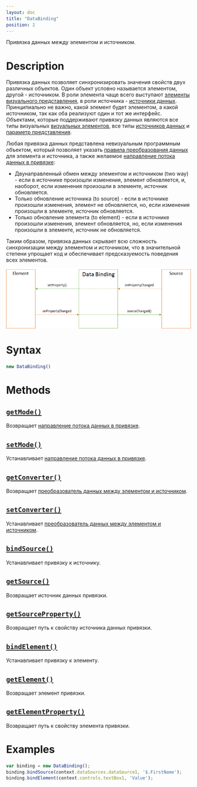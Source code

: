 ```yaml
---
layout: doc
title: "DataBinding"
position: 2
---
```


Привязка данных между элементом и источником.

# Description

Привязка данных позволяет синхронизировать значения свойств двух различных объектов. Один объект
условно называется элементом, другой - источником. В роли элемента чаще всего выступают
[элементы](../KeyConcepts/Element/) [визуального представления](../KeyConcepts/View/), в роли
источника - [источники данных](../DataSources/). Принципиально не важно, какой элемент будет
элементом, а какой источником, так как оба реализуют один и тот же интерфейс. Объектами, которые
поддерживают привязку данных являются все типы визуальных [визуальных элементов](../KeyConcepts/Element/),
все типы [источников данных](../DataSources/) и [параметр представления](../KeyConcepts/Parameter).

Любая привязка данных представлена невизуальным программным объектом, который позволяет указать
[правила преобразования данных](BindingConverter/) для элемента и источника, а также желаемое
[направление потока данных в привязке](BindingMode/):

* Двунаправленный обмен между элементом и источником (two way) - если в источнике произошли изменения,
элемент обновляется, и, наоборот, если изменения произошли в элементе, источник обновляется.
* Только обновление источника (to source) - если в источнике произошли изменения, элемент не обновляется,
но, если изменения произошли в элементе, источник обновляется.
* Только обновление элемента (to element) - если в источнике произошли изменения, элемент обновляется,
но, если изменения произошли в элементе, источник не обновляется.

Таким образом, привязка данных скрывает всю сложность синхронизации между элементом и источником,
что в значительной степени упрощает код и обеспечивает предсказуемость поведения всех элементов.

![](DataBindingAspects.png)

# Syntax

```js
new DataBinding()
```

# Methods

## [`getMode()`](DataBinding.getMode/)

Возвращает [направление потока данных в привязке](BindingMode/).

## [`setMode()`](DataBinding.setMode/)

Устанавливает [направление потока данных в привязке](BindingMode/).

## [`getConverter()`](DataBinding.getConverter/)

Возвращает [преобразователь данных между элементом и источником](BindingConverter/).

## [`setConverter()`](DataBinding.setConverter/)

Устанавливает [преобразователь данных между элементом и источником](BindingConverter/).

## [`bindSource()`](DataBinding.bindSource/)

Устанавливает привязку к источнику.

## [`getSource()`](DataBinding.getSource/)

Возвращает источник данных привязки.

## [`getSourceProperty()`](DataBinding.getSourceProperty/)

Возвращает путь к свойству источника данных привязки.

## [`bindElement()`](DataBinding.bindElement/)

Устанавливает привязку к элементу.

## [`getElement()`](DataBinding.getElement/)

Возвращает элемент привязки.

## [`getElementProperty()`](DataBinding.getElementProperty/)

Возвращает путь к свойству элемента привязки.

# Examples

```js
var binding = new DataBinding();
binding.bindSource(context.dataSources.dataSource1, '$.FirstName');
binding.bindElement(context.controls.textBox1, 'Value');
```
